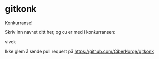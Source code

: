 gitkonk
=======

Konkurranse!

Skriv inn navnet ditt her, og du er med i konkurransen:

vivek

Ikke glem å sende pull request på https://github.com/CiberNorge/gitkonk
